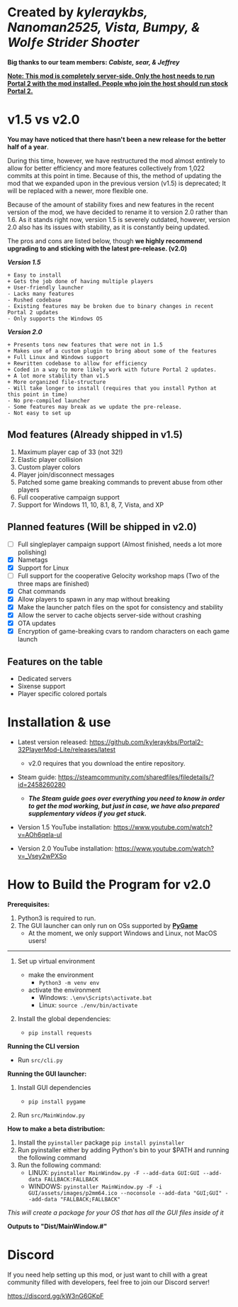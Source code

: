 # Created by ***kyleraykbs, Nanoman2525, Vista, Bumpy, & Wolƒe Strider Shoσter***
**Big thanks to our team members: ***Cabiste, sear, & Jeffrey*****

<u>**Note: This mod is completely server-side. Only the host needs to run Portal 2 with the mod installed. People who join the host should run stock Portal 2.**</u>

# v1.5 vs v2.0
**You may have noticed that there hasn't been a new release for the better half of a year**.

During this time, however, we have restructured the mod almost entirely to allow for better efficiency and more features collectively from 1,022 commits at this point in time. Because of this, the method of updating the mod that we expanded upon in the previous version (v1.5) is deprecated; It will be replaced with a newer, more flexible one.

Because of the amount of stability fixes and new features in the recent version of the mod, we have decided to rename it to version 2.0 rather than 1.6.
As it stands right now, version 1.5 is severely outdated, however, version 2.0 also has its issues with stability, as it is constantly being updated.

The pros and cons are listed below, though **we highly recommend upgrading to and sticking with the latest pre-release. (v2.0)**

***Version 1.5***
```
+ Easy to install
+ Gets the job done of having multiple players
+ User-friendly launcher
- Lacks many features
- Rushed codebase
- Existing features may be broken due to binary changes in recent Portal 2 updates
- Only supports the Windows OS
```

***Version 2.0***
```
+ Presents tons new features that were not in 1.5
+ Makes use of a custom plugin to bring about some of the features
+ Full Linux and Windows support
+ Rewritten codebase to allow for efficiency
+ Coded in a way to more likely work with future Portal 2 updates.
+ A lot more stability than v1.5
+ More organized file-structure
- Will take longer to install (requires that you install Python at this point in time)
- No pre-compiled launcher
- Some features may break as we update the pre-release.
- Not easy to set up
```


## Mod features (Already shipped in v1.5)
1. Maximum player cap of 33 (not 32!)
2. Elastic player collision
3. Custom player colors
4. Player join/disconnect messages
5. Patched some game breaking commands to prevent abuse from other players
6. Full cooperative campaign support
7. Support for Windows 11, 10, 8.1, 8, 7, Vista, and XP

## Planned features (Will be shipped in v2.0)
-   [ ] Full singleplayer campaign support (Almost finished, needs a lot more polishing)
-   [x] Nametags
-   [x] Support for Linux
-   [ ] Full support for the cooperative Gelocity workshop maps (Two of the three maps are finished)
-   [x] Chat commands
-   [x] Allow players to spawn in any map without breaking
-   [x] Make the launcher patch files on the spot for consistency and stability
-   [x] Allow the server to cache objects server-side without crashing
-   [x] OTA updates
-   [X] Encryption of game-breaking cvars to random characters on each game launch

## Features on the table
- Dedicated servers
- Sixense support
- Player specific colored portals

# Installation & use

- Latest version released: https://github.com/kyleraykbs/Portal2-32PlayerMod-Lite/releases/latest
  - v2.0 requires that you download the entire repository.

- Steam guide: https://steamcommunity.com/sharedfiles/filedetails/?id=2458260280
  - ***The Steam guide goes over everything you need to know in order to get the mod working, but just in case, we have also prepared supplementary videos if you get stuck.***

- Version 1.5 YouTube installation: https://www.youtube.com/watch?v=AOh6qela-uI
- Version 2.0 YouTube installation: https://www.youtube.com/watch?v=_Vsey2wPXSo


# How to Build the Program for v2.0
**Prerequisites:**
1. Python3 is required to run.
2. The GUI launcher can only run on OSs supported by **[PyGame](https://www.pygame.org/wiki/about#:~:text=Truly%20portable.%20Supports,Child%20(OLPC)%20computer.)**
	- At the moment, we only support Windows and Linux, not MacOS users!

---

1. Set up virtual environment 
	- make the environment
    	- `Python3 -m venv env`
	- activate the environment
    	- Windows: `.\env\Scripts\activate.bat`
    	- Linux: `source ./env/bin/activate`


2. Install the global dependencies:
	- `pip install requests`


**Running the CLI version**
- Run `src/cli.py` 


**Running the GUI launcher:**

1. Install GUI dependencies 
	- `pip install pygame`


2. Run `src/MainWindow.py`


**How to make a beta distribution:**


1. Install the `pyinstaller` package `pip install pyinstaller`
2. Run pyinstaller either by adding Python's bin to your $PATH and running the following command
3. Run the following command:
	- LINUX: 
`pyinstaller MainWindow.py -F --add-data GUI:GUI --add-data FALLBACK:FALLBACK`
	- WINDOWS: 
`pyinstaller MainWindow.py -F -i GUI/assets/images/p2mm64.ico --noconsole --add-data "GUI;GUI" --add-data "FALLBACK;FALLBACK"`

*This will create a package for your OS that has all the GUI files inside of it*

**Outputs to "Dist/MainWindow.#"**

# Discord

If you need help setting up this mod, or just want to chill with a great community filled with developers, feel free to join our Discord server!

https://discord.gg/kW3nG6GKpF
